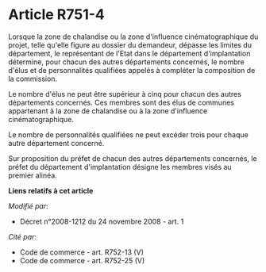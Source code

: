 # Article R751-4

Lorsque la zone de chalandise ou la zone d'influence cinématographique du projet, telle qu'elle figure au dossier du
demandeur, dépasse les limites du département, le représentant de l'Etat dans le département d'implantation détermine, pour
chacun des autres départements concernés, le nombre d'élus et de personnalités qualifiées appelés à compléter la composition
de la commission. 

Le nombre d'élus ne peut être supérieur à cinq pour chacun des autres départements concernés. Ces membres sont des élus de
communes appartenant à la zone de chalandise ou à la zone d'influence cinématographique. 

Le nombre de personnalités qualifiées ne peut excéder trois pour chaque autre département concerné. 

Sur proposition du préfet de chacun des autres départements concernés, le préfet du département d'implantation désigne les
membres visés au premier alinéa.

**Liens relatifs à cet article**

_Modifié par_:

  - Décret n°2008-1212 du 24 novembre 2008 - art. 1

_Cité par_:

  - Code de commerce - art. R752-13 (V)
  - Code de commerce - art. R752-25 (V)
